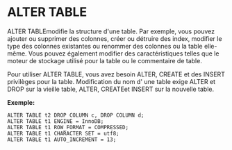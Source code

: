# ALTER TABLE

ALTER TABLEmodifie la structure d'une table. Par exemple, vous pouvez ajouter ou supprimer des colonnes, 
créer ou détruire des index, modifier le type des colonnes existantes ou renommer des colonnes ou la table elle-même.
Vous pouvez également modifier des caractéristiques telles que le moteur de stockage utilisé pour la table ou le 
commentaire de table.

Pour utiliser ALTER TABLE, vous avez besoin ALTER, CREATE et des INSERT privilèges pour la table.
Modification du nom d' une table exige ALTER et DROP sur la vieille table, ALTER, CREATEet INSERT 
sur la nouvelle table.

**Exemple:**

```
ALTER TABLE t2 DROP COLUMN c, DROP COLUMN d;
ALTER TABLE t1 ENGINE = InnoDB;
ALTER TABLE t1 ROW_FORMAT = COMPRESSED;
ALTER TABLE t1 CHARACTER SET = utf8;
ALTER TABLE t1 AUTO_INCREMENT = 13;

```